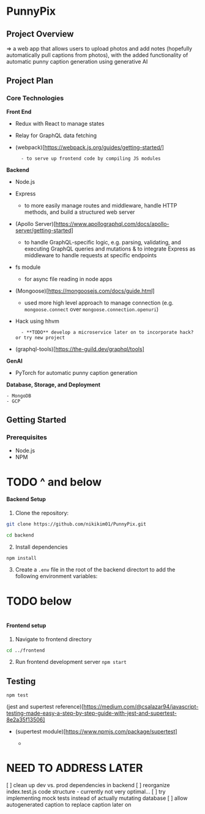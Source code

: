 # PunnyPix

## Project Overview

=> a web app that allows users to upload photos and add notes (hopefully automatically pull captions from photos), with the added functionality of automatic punny caption generation using generative AI

## Project Plan

### Core Technologies

**Front End**

- Redux with React to manage states
- Relay for GraphQL data fetching
- (webpack)[https://webpack.js.org/guides/getting-started/]

        - to serve up frontend code by compiling JS modules

**Backend**

- Node.js

- Express

  - to more easily manage routes and middleware, handle HTTP methods, and build a structured web server

- (Apollo Server)[https://www.apollographql.com/docs/apollo-server/getting-started]

  - to handle GraphQL-specific logic, e.g. parsing, validating, and executing GraphQL queries and mutations & to integrate Express as middleware to handle requests at specific endpoints

- fs module

  - for async file reading in node apps

- (Mongoose)[https://mongoosejs.com/docs/guide.html]
  - used more high level approach to manage connection (e.g. `mongoose.connect` over `mongoose.connection.openuri`)
- Hack using hhvm

        - **TODO** develop a microservice later on to incorporate hack? or try new project

- (graphql-tools)[https://the-guild.dev/graphql/tools]

**GenAI**

- PyTorch for automatic punny caption generation

**Database, Storage, and Deployment**

    - MongoDB
    - GCP

## Getting Started

### Prerequisites

- Node.js
- NPM

# TODO ^ and below

#### Backend Setup

1. Clone the repository:

```bash
git clone https://github.com/nikikim01/PunnyPix.git

cd backend
```

2. Install dependencies

```bash
npm install
```

3. Create a `.env` file in the root of the backend directort to add the following environment variables:

# TODO below

```

```

#### Frontend setup

1. Navigate to frontend directory

```bash
cd ../frontend
```

2. Run frontend development server
   `npm start`

## Testing

`npm test`

(jest and supertest reference)[https://medium.com/@csalazar94/javascript-testing-made-easy-a-step-by-step-guide-with-jest-and-supertest-8e2a35f13506]

- (supertest module)[https://www.npmjs.com/package/supertest]

  -

# NEED TO ADDRESS LATER

[ ] clean up dev vs. prod dependencies in backend
[ ] reorganize index.test.js code structure - currently not very optimal...
[ ] try implementing mock tests instead of actually mutating database
[ ] allow autogenerated caption to replace caption later on
